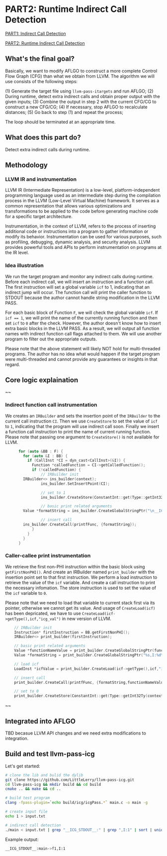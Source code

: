 # PART2: Runtime Indirect Call Detection
[PART1: Indirect Call Detection](https://github.com/LittleLerry/llvm-pass-itargets/)

[PART2: Runtime Indirect Call Detection](https://github.com/LittleLerry/llvm-pass-icg/)

## What's the final goal?

Basically, we want to modify AFLGO to construct a more complete Control Flow Graph (CFG) than what 
we obtain from LLVM. The algorithm we will use consists of the following steps:

(1) Generate the target file using `llvm-pass-itargets` and run AFLGO;
(2) During runtime, detect extra indirect calls and obtain proper output with the given inputs;
(3) Combine the output in step 2 with the current CFG/CG to construct a new CFG/CG;
(4) If necessary, stop AFLGO to recalculate distances;
(5) Go back to step (1) and repeat the process;

The loop should be terminated at an appropriate time.

## What does this part do?

Detect extra indirect calls during runtime. 

## Methodology
### LLVM IR and instrumentation

LLVM IR (Intermediate Representation) is a low-level, platform-independent programming language 
used as an intermediate step during the compilation process in the LLVM (Low-Level Virtual Machine) 
framework. It serves as a common representation that allows various optimizations and transformations 
to be applied to the code before generating machine code for a specific target architecture. 

Instrumentation, in the context of LLVM, refers to the process of inserting additional code or instructions 
into a program to gather information or modify its behavior. Instrumentation can be used for various 
purposes, such as profiling, debugging, dynamic analysis, and security analysis. LLVM provides 
powerful tools and APIs to perform instrumentation on programs at the IR level.

### Idea illustration
We run the target program and monitor any indirect calls during runtime. Before each indirect call, 
we will insert an instruction and a function call. The first instruction will set a global variable 
`icf` to 1, indicating that an indirect jump will occur. The function call will print the caller 
function to STDOUT because the author cannot handle string modification in the LLVM PASS.

For each basic block of Function `F`, we will check the global variable `icf`. If `icf == 1`, we will 
print the name of the currently running function and then set `icf` to `0` after the check. However, 
the author doesn't know how to insert extra basic blocks in the LLVM PASS. As a result, we will 
output all function names with indirect function call flags attached to them. We will use another 
program to filter out the appropriate outputs.

Please note that the above statement will likely NOT hold for multi-threaded programs. The 
author has no idea what would happen if the target program were multi-threaded and cannot 
provide any guarantees or insights in that regard.

## Core logic explaination
~~
### Indirect function call instrumentation
We creates an `IRBuilder` and sets the insertion point of the `IRBuilder` to the current call instruction `CI`.
Then we use `CreateStore` to set the value of `icf` to `1`, indicating that the program will use indirect call 
soon. Finally we insert a function call instruction to print the name of current running function. Please note 
that passing one argument to `CreateStore()` is not available for LLVM.

```c++
      for (auto &BB : F) {
        for (auto &I : BB) {
          if (CallInst *CI = dyn_cast<CallInst>(&I)) {
            Function *calledFunction = CI->getCalledFunction();
            if (!calledFunction) {
                // IRBuilder init
		IRBuilder<> ins_builder(context);
                ins_builder.SetInsertPoint(CI);  

                // set to 1
                ins_builder.CreateStore(ConstantInt::get(Type::getInt32Ty(context), 1), icf);

                // basic print related arguments
		Value *formatString = ins_builder.CreateGlobalStringPtr("\n__ICG_STDOUT__:"+functionName+"->");

                // insert call
		ins_builder.CreateCall(printfFunc, {formatString});
            }
          }
        }
      }
```
### Caller-callee print instrumentation
We retrieve the first non-PHI instruction within the basic block using `getFirstNonPHI()`. And create an IRBuilder 
named `print_builder` with the insertion point set to that first instruction. We perform a load instruction to 
retrieve the value of the `icf` variable. And create a call instruction to print the necessary infomation. The store 
instruction is used to set the value of the `icf` variable to `0`.

Please note that we need to load that variable to current stack first via its pointer, otherwise we cannot get its value. 
And usage of `CreateLoad(icf)` has been depricated, we have to use `CreateLoad(icf->getType(),icf,"icg_val")` in new 
version of LLVM.

```c++
	// IRBuilder init
	Instruction* firstInstruction = BB.getFirstNonPHI();
	IRBuilder<> print_builder(firstInstruction);

	// basic print related arguments
	Value *functionNameValue = print_builder.CreateGlobalStringPtr(functionName);
	Value *formatString = print_builder.CreateGlobalStringPtr("%s,I:%d\n");

	// load icf
	LoadInst *icfValue = print_builder.CreateLoad(icf->getType(),icf,"icg_val");

	// insert call
	print_builder.CreateCall(printfFunc, {formatString,functionNameValue,icfValue});

	// set to 0
	print_builder.CreateStore(ConstantInt::get(Type::getInt32Ty(context), 0), icf);
```
~~
## Integrated into AFLGO

TBD becasue LLVM API changes and we need extra modifications to integration.

## Build and test llvm-pass-icg

Let's get started:

```bash
# clone the lib and bulid the dylib
git clone https://github.com/LittleLerry/llvm-pass-icg.git
cd llvm-pass-icg && mkdir build && cd build
cmake .. && make && cd ..

# build test program
clang -fpass-plugin=`echo build/icg/icgPass.*` main.c -o main -g

# create input file
echo 1 > input.txt

# indirect call detection
./main < input.txt | grep "__ICG_STDOUT__:" | grep ",I:1" | sort | uniq
```
Example output:
```bash
__ICG_STDOUT__:main->f1,I:1
```
